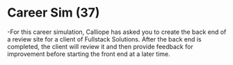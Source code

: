 # Career Sim (37)

-For this career simulation, Calliope has asked you to create the back end of a review site for a client of Fullstack Solutions. After the back end is completed, the client will review it and then provide feedback for improvement before starting the front end at a later time.